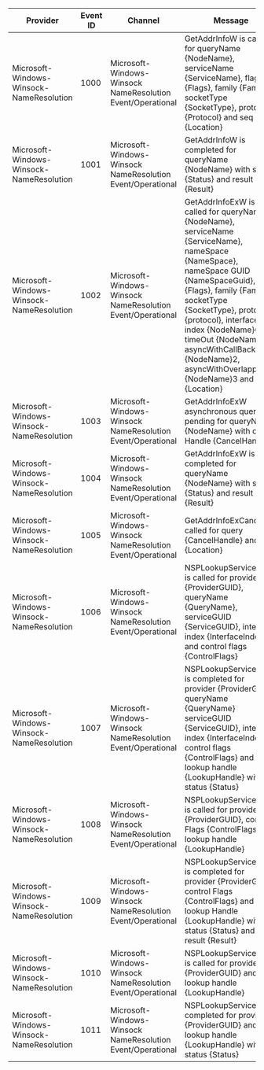 Provider                                  |  Event ID  |  Channel                                                     |  Message
------------------------------------------|------------|--------------------------------------------------------------|--------------------------------------------------------------------------------------------------------------------------------------------------------------------------------------------------------------------------------------------------------------------------------------------------------------------------------------------------------
Microsoft-Windows-Winsock-NameResolution  |  1000      |  Microsoft-Windows-Winsock NameResolution Event/Operational  |  GetAddrInfoW is called for queryName {NodeName}, serviceName {ServiceName}, flags {Flags}, family {Family}, socketType {SocketType}, protocol {Protocol} and seq {Location}
Microsoft-Windows-Winsock-NameResolution  |  1001      |  Microsoft-Windows-Winsock NameResolution Event/Operational  |  GetAddrInfoW is completed for queryName {NodeName} with status {Status} and result {Result}
Microsoft-Windows-Winsock-NameResolution  |  1002      |  Microsoft-Windows-Winsock NameResolution Event/Operational  |  GetAddrInfoExW is called for queryName {NodeName}, serviceName {ServiceName}, nameSpace {NameSpace}, nameSpace GUID {NameSpaceGuid}, flags {Flags}, family {Family}, socketType {SocketType}, protocol {protocol}, interface index {NodeName}0, timeOut {NodeName}1, asyncWithCallBack {NodeName}2, asyncWithOverlapped {NodeName}3 and seq {Location}
Microsoft-Windows-Winsock-NameResolution  |  1003      |  Microsoft-Windows-Winsock NameResolution Event/Operational  |  GetAddrInfoExW asynchronous query is pending for queryName: {NodeName} with cancel Handle {CancelHandle}
Microsoft-Windows-Winsock-NameResolution  |  1004      |  Microsoft-Windows-Winsock NameResolution Event/Operational  |  GetAddrInfoExW is completed for queryName {NodeName} with status {Status} and result {Result}
Microsoft-Windows-Winsock-NameResolution  |  1005      |  Microsoft-Windows-Winsock NameResolution Event/Operational  |  GetAddrInfoExCancel is called for  query {CancelHandle} and seq {Location}
Microsoft-Windows-Winsock-NameResolution  |  1006      |  Microsoft-Windows-Winsock NameResolution Event/Operational  |  NSPLookupServiceBegin is called for provider {ProviderGUID}, queryName {QueryName}, serviceGUID {ServiceGUID}, interface index {InterfaceIndex} and control flags {ControlFlags}
Microsoft-Windows-Winsock-NameResolution  |  1007      |  Microsoft-Windows-Winsock NameResolution Event/Operational  |  NSPLookupServiceBegin is completed for provider {ProviderGUID}, queryName {QueryName} serviceGUID {ServiceGUID}, interface index {InterfaceIndex}, control flags {ControlFlags} and lookup handle {LookupHandle} with status {Status}
Microsoft-Windows-Winsock-NameResolution  |  1008      |  Microsoft-Windows-Winsock NameResolution Event/Operational  |  NSPLookupServiceNext is called for provider {ProviderGUID}, control Flags {ControlFlags} and lookup handle {LookupHandle}
Microsoft-Windows-Winsock-NameResolution  |  1009      |  Microsoft-Windows-Winsock NameResolution Event/Operational  |  NSPLookupServiceNext is completed for provider {ProviderGUID}, control Flags {ControlFlags} and lookup Handle {LookupHandle} with status {Status} and result {Result}
Microsoft-Windows-Winsock-NameResolution  |  1010      |  Microsoft-Windows-Winsock NameResolution Event/Operational  |  NSPLookupServiceEnd is called for provider {ProviderGUID} and lookup handle {LookupHandle}
Microsoft-Windows-Winsock-NameResolution  |  1011      |  Microsoft-Windows-Winsock NameResolution Event/Operational  |  NSPLookupServiceEnd completed for provider {ProviderGUID} and lookup handle {LookupHandle} with status {Status}